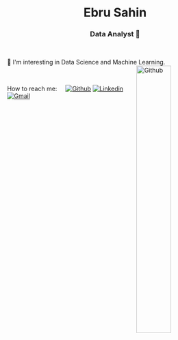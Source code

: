 
<!---
ebRu-sahin0/ebRu-sahin0 is a ✨ special ✨ repository because its `README.md` (this file) appears on your GitHub profile.
You can click the Preview link to take a look at your changes.
--->
<h1 align="center">Ebru Sahin</h1>

<h3 align="center"> Data Analyst   🚀 </h3>

&nbsp;

 🌱 I'm interesting in Data Science and Machine Learning.
&nbsp;
<img width="40%" align="right" alt="Github" src="https://encrypted-tbn0.gstatic.com/images?q=tbn:ANd9GcQtC3STQMVpwjGJIND34QjoG91mJoHRJ8eIsg&usqp=CAU" />


&nbsp;

How to reach me:
&nbsp;
&nbsp;
[![Github](https://img.shields.io/badge/-Github-000?style=flat&logo=Github&logoColor=white)](https://github.com/ebRu-sahin0)
[![Linkedin](https://img.shields.io/badge/-LinkedIn-blue?style=flat&logo=Linkedin&logoColor=white)](https://www.linkedin.com/in/ebru-sahin-b4926228/)
[![Gmail](https://img.shields.io/badge/-Gmail-c14438?style=flat&logo=Gmail&logoColor=white)](mailto:ebrusahin7@gmail.com)

&nbsp;

